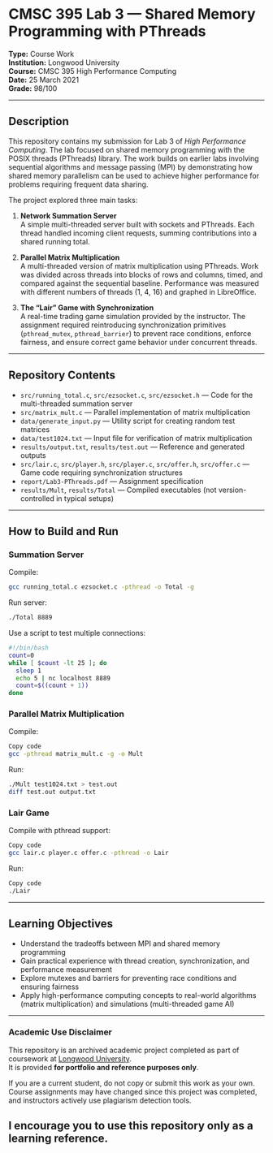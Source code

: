 # CMSC 395 Lab 3 — Shared Memory Programming with PThreads

**Type:** Course Work  
**Institution:** Longwood University  
**Course:** CMSC 395 High Performance Computing  
**Date:** 25 March 2021  
**Grade:** 98/100  

---

## Description
This repository contains my submission for Lab 3 of *High Performance Computing*. The lab focused on shared memory programming with the POSIX threads (PThreads) library. The work builds on earlier labs involving sequential algorithms and message passing (MPI) by demonstrating how shared memory parallelism can be used to achieve higher performance for problems requiring frequent data sharing.

The project explored three main tasks:

1. **Network Summation Server**  
   A simple multi-threaded server built with sockets and PThreads. Each thread handled incoming client requests, summing contributions into a shared running total.

2. **Parallel Matrix Multiplication**  
   A multi-threaded version of matrix multiplication using PThreads. Work was divided across threads into blocks of rows and columns, timed, and compared against the sequential baseline. Performance was measured with different numbers of threads (1, 4, 16) and graphed in LibreOffice.

3. **The “Lair” Game with Synchronization**  
   A real-time trading game simulation provided by the instructor. The assignment required reintroducing synchronization primitives (`pthread_mutex`, `pthread_barrier`) to prevent race conditions, enforce fairness, and ensure correct game behavior under concurrent threads.

---

## Repository Contents
- `src/running_total.c`, `src/ezsocket.c`, `src/ezsocket.h` — Code for the multi-threaded summation server  
- `src/matrix_mult.c` — Parallel implementation of matrix multiplication  
- `data/generate_input.py` — Utility script for creating random test matrices  
- `data/test1024.txt` — Input file for verification of matrix multiplication  
- `results/output.txt`, `results/test.out` — Reference and generated outputs  
- `src/lair.c`, `src/player.h`, `src/player.c`, `src/offer.h`, `src/offer.c` — Game code requiring synchronization structures  
- `report/Lab3-PThreads.pdf` — Assignment specification  
- `results/Mult`, `results/Total` — Compiled executables (not version-controlled in typical setups)  

---

## How to Build and Run

### Summation Server
Compile:
```bash
gcc running_total.c ezsocket.c -pthread -o Total -g
```

Run server:
```bash
./Total 8889
```
Use a script to test multiple connections:

```bash
#!/bin/bash
count=0
while [ $count -lt 25 ]; do
  sleep 1
  echo 5 | nc localhost 8889
  count=$((count + 1))
done
```

### Parallel Matrix Multiplication
Compile:
```bash
Copy code
gcc -pthread matrix_mult.c -g -o Mult
```

Run:
```bash
./Mult test1024.txt > test.out
diff test.out output.txt
```

### Lair Game
Compile with pthread support:
```bash
Copy code
gcc lair.c player.c offer.c -pthread -o Lair
```

Run:
```bash
Copy code
./Lair
```
---
## Learning Objectives
- Understand the tradeoffs between MPI and shared memory programming
- Gain practical experience with thread creation, synchronization, and performance measurement
- Explore mutexes and barriers for preventing race conditions and ensuring fairness
- Apply high-performance computing concepts to real-world algorithms (matrix multiplication) and simulations (multi-threaded game AI)

---
### Academic Use Disclaimer
This repository is an archived academic project completed as part of coursework at [Longwood University](https://www.longwood.edu/studentconduct/honor-code/).  
It is provided **for portfolio and reference purposes only**.  

If you are a current student, do not copy or submit this work as your own.  
Course assignments may have changed since this project was completed, and instructors actively use plagiarism detection tools.  

I encourage you to use this repository only as a learning reference.
---
